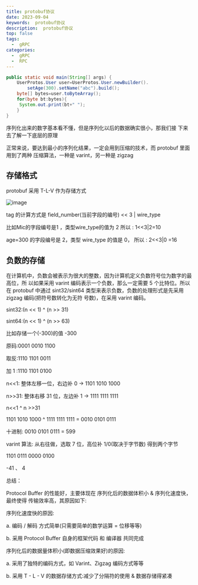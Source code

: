 ```yaml
---
title: protobuf协议
date: 2023-09-04
keywords:  protobuf协议
description:  protobuf协议
top: false
tags:
  -  gRPC
categories:
  -  gRPC
  -  RPC
---
```


```java
public static void main(String[] args) {
    UserProtos.User user=UserProtos.User.newBuilder().
        setAge(300).setName("abc").build();
    byte[] bytes=user.toByteArray();
    for(byte bt:bytes){
     System.out.print(bt+" ");
    }
}

```
序列化出来的数字基本看不懂，但是序列化以后的数据确实很小，那我们接 下来去了解一下底层的原理


正常来说，要达到最小的序列化结果，一定会用到压缩的技术，而 protobuf 里面用到了两种 压缩算法，一种是 varint，另一种是 zigzag



## 存储格式

protobuf 采用 T-L-V 作为存储方式

![image](http://java-run-blog.oss-cn-zhangjiakou.aliyuncs.com/1e2ce0047e5c408280b2b1545af67525.png
)

tag 的计算方式是 field_number(当前字段的编号) << 3 | wire_type 

比如Mic的字段编号是1 ，类型wire_type的值为 2 所以 : 1<<3|2=10 

age=300 的字段编号是 2，类型 wire_type 的值是 0， 所以 : 2<<3|0 =16


## 负数的存储

在计算机中，负数会被表示为很大的整数，因为计算机定义负数符号位为数字的最高位，所 以如果采用 varint 编码表示一个负数，那么一定需要 5 个比特位。所以在 protobuf 中通过 sint32/sint64 类型来表示负数，负数的处理形式是先采用 zigzag 编码(把符号数转化为无符 号数)，在采用 varint 编码。

sint32:(n << 1) ^ (n >> 31) 

sint64:(n << 1) ^ (n >> 63) 

比如存储一个(-300)的值 -300


原码:0001 0010 1100

取反:1110 1101 0011

加 1 :1110 1101 0100

n<<1: 整体左移一位，右边补 0 -> 1101 1010 1000 

n>>31: 整体右移 31 位，左边补 1 -> 1111 1111 1111 

n<<1 ^ n >>31

1101 1010 1000 ^ 1111 1111 1111 = 0010 0101 0111

十进制: 0010 0101 0111 = 599

varint 算法: 从右往做，选取 7 位，高位补 1/0(取决于字节数) 得到两个字节

1101 0111 0000 0100

-41 、 4

总结：

Protocol Buffer 的性能好，主要体现在 序列化后的数据体积小 & 序列化速度快，最终使得 传输效率高，其原因如下:

序列化速度快的原因:

a. 编码 / 解码 方式简单(只需要简单的数学运算 = 位移等等)

b. 采用 Protocol Buffer 自身的框架代码 和 编译器 共同完成
 
序列化后的数据量体积小(即数据压缩效果好)的原因:

a. 采用了独特的编码方式，如 Varint、Zigzag 编码方式等等

b. 采用 T - L - V 的数据存储方式:减少了分隔符的使用 & 数据存储得紧凑
